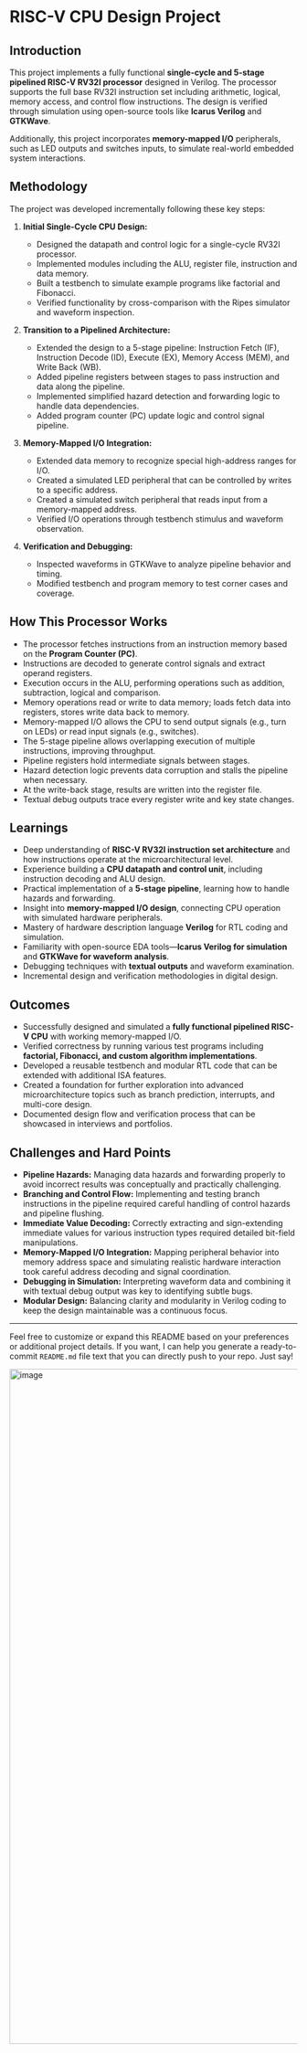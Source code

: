 # RISC-V CPU Design Project

## Introduction

This project implements a fully functional **single-cycle and 5-stage pipelined RISC-V RV32I processor** designed in Verilog. The processor supports the full base RV32I instruction set including arithmetic, logical, memory access, and control flow instructions. The design is verified through simulation using open-source tools like **Icarus Verilog** and **GTKWave**. 

Additionally, this project incorporates **memory-mapped I/O** peripherals, such as LED outputs and switches inputs, to simulate real-world embedded system interactions.

## Methodology

The project was developed incrementally following these key steps:

1. **Initial Single-Cycle CPU Design:**
   - Designed the datapath and control logic for a single-cycle RV32I processor.
   - Implemented modules including the ALU, register file, instruction and data memory.
   - Built a testbench to simulate example programs like factorial and Fibonacci.
   - Verified functionality by cross-comparison with the Ripes simulator and waveform inspection.

2. **Transition to a Pipelined Architecture:**
   - Extended the design to a 5-stage pipeline: Instruction Fetch (IF), Instruction Decode (ID), Execute (EX), Memory Access (MEM), and Write Back (WB).
   - Added pipeline registers between stages to pass instruction and data along the pipeline.
   - Implemented simplified hazard detection and forwarding logic to handle data dependencies.
   - Added program counter (PC) update logic and control signal pipeline.

3. **Memory-Mapped I/O Integration:**
   - Extended data memory to recognize special high-address ranges for I/O.
   - Created a simulated LED peripheral that can be controlled by writes to a specific address.
   - Created a simulated switch peripheral that reads input from a memory-mapped address.
   - Verified I/O operations through testbench stimulus and waveform observation.

4. **Verification and Debugging:**
   - Inspected waveforms in GTKWave to analyze pipeline behavior and timing.
   - Modified testbench and program memory to test corner cases and coverage.

## How This Processor Works

- The processor fetches instructions from an instruction memory based on the **Program Counter (PC)**.
- Instructions are decoded to generate control signals and extract operand registers.
- Execution occurs in the ALU, performing operations such as addition, subtraction, logical and comparison.
- Memory operations read or write to data memory; loads fetch data into registers, stores write data back to memory.
- Memory-mapped I/O allows the CPU to send output signals (e.g., turn on LEDs) or read input signals (e.g., switches).
- The 5-stage pipeline allows overlapping execution of multiple instructions, improving throughput.
- Pipeline registers hold intermediate signals between stages.
- Hazard detection logic prevents data corruption and stalls the pipeline when necessary.
- At the write-back stage, results are written into the register file.
- Textual debug outputs trace every register write and key state changes.

## Learnings

- Deep understanding of **RISC-V RV32I instruction set architecture** and how instructions operate at the microarchitectural level.
- Experience building a **CPU datapath and control unit**, including instruction decoding and ALU design.
- Practical implementation of a **5-stage pipeline**, learning how to handle hazards and forwarding.
- Insight into **memory-mapped I/O design**, connecting CPU operation with simulated hardware peripherals.
- Mastery of hardware description language **Verilog** for RTL coding and simulation.
- Familiarity with open-source EDA tools—**Icarus Verilog for simulation** and **GTKWave for waveform analysis**.
- Debugging techniques with **textual outputs** and waveform examination.
- Incremental design and verification methodologies in digital design.

## Outcomes

- Successfully designed and simulated a **fully functional pipelined RISC-V CPU** with working memory-mapped I/O.
- Verified correctness by running various test programs including **factorial, Fibonacci, and custom algorithm implementations**.
- Developed a reusable testbench and modular RTL code that can be extended with additional ISA features.
- Created a foundation for further exploration into advanced microarchitecture topics such as branch prediction, interrupts, and multi-core design.
- Documented design flow and verification process that can be showcased in interviews and portfolios.

## Challenges and Hard Points

- **Pipeline Hazards:** Managing data hazards and forwarding properly to avoid incorrect results was conceptually and practically challenging.
- **Branching and Control Flow:** Implementing and testing branch instructions in the pipeline required careful handling of control hazards and pipeline flushing.
- **Immediate Value Decoding:** Correctly extracting and sign-extending immediate values for various instruction types required detailed bit-field manipulations.
- **Memory-Mapped I/O Integration:** Mapping peripheral behavior into memory address space and simulating realistic hardware interaction took careful address decoding and signal coordination.
- **Debugging in Simulation:** Interpreting waveform data and combining it with textual debug output was key to identifying subtle bugs.
- **Modular Design:** Balancing clarity and modularity in Verilog coding to keep the design maintainable was a continuous focus.

---

Feel free to customize or expand this README based on your preferences or additional project details. If you want, I can help you generate a ready-to-commit `README.md` file text that you can directly push to your repo. Just say!


<img width="2304" height="1182" alt="image" src="https://github.com/user-attachments/assets/2f579757-cc70-46eb-bfc2-e6c40ae4cea8" />


